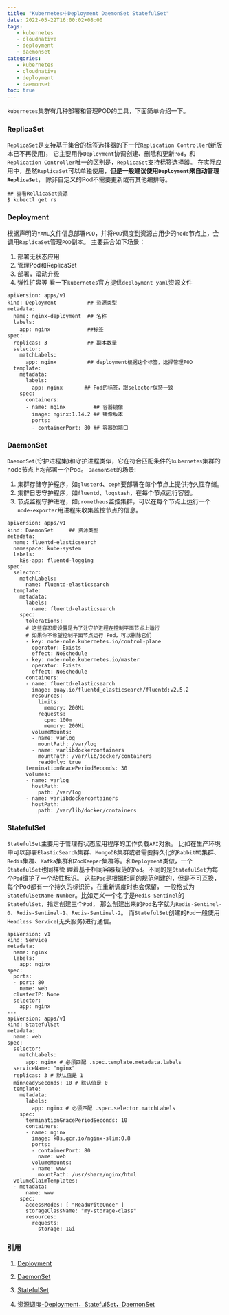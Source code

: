 ```yaml
---
title: "Kubernetes中Deployment DaemonSet StatefulSet"
date: 2022-05-22T16:00:02+08:00
tags:
   - kubernetes
   - cloudnative
   - deployment 
   - daemonset 
categories:
   - kubernetes
   - cloudnative
   - deployment 
   - daemonset 
toc: true
---
```


`kubernetes`集群有几种部署和管理POD的工具，下面简单介绍一下。

### ReplicaSet
`ReplicaSet`是支持基于集合的标签选择器的下一代`Replication Controller`(新版本已不再使用)，
它主要用作`Deployment`协调创建、删除和更新`Pod`，和`Replication Controller`唯一的区别是，`ReplicaSet`支持标签选择器。
在实际应用中，虽然`ReplicaSet`可以单独使用，**但是一般建议使用`Deployment`来自动管理`ReplicaSet`**，
除非自定义的Pod不需要更新或有其他编排等。
```shell
## 查看RellicaSet资源
$ kubectl get rs
```

### Deployment
根据声明的`YAML`文件信息部署`POD`，并将`POD`调度到资源占用少的`node`节点上，会调用`ReplicaSet`管理`POD`副本。
主要适合如下场景：
1. 部署无状态应用
2. 管理Pod和ReplicaSet
3. 部署，滚动升级
4. 弹性扩容等
看一下`kubernetes`官方提供`deployment yaml`资源文件 
```shell
apiVersion: apps/v1
kind: Deployment          ## 资源类型
metadata:
  name: nginx-deployment  ## 名称
  labels:
    app: nginx            ##标签
spec:
  replicas: 3             ## 副本数量
  selector:
    matchLabels:
      app: nginx          ## deployment根据这个标签，选择管理POD
  template:
    metadata:
      labels:
        app: nginx       ## Pod的标签，跟selector保持一致
    spec:
      containers:
      - name: nginx         ## 容器镜像
        image: nginx:1.14.2 ## 镜像版本
        ports:
        - containerPort: 80 ## 容器的端口
```

### DaemonSet
`DaemonSet`(守护进程集)和守护进程类似，它在符合匹配条件的`kubernetes`集群的node节点上均部署一个Pod。
`DaemonSet`的场景:
1. 集群存储守护程序，如`glusterd`、`ceph`要部署在每个节点上提供持久性存储。
2. 集群日志守护程序，如`fluentd`、`logstash`，在每个节点运行容器。
3. 节点监视守护进程，如`prometheus`监控集群，可以在每个节点上运行一个`node-exporter`用进程来收集监控节点的信息。

```shell
apiVersion: apps/v1
kind: DaemonSet     ## 资源类型
metadata:
  name: fluentd-elasticsearch
  namespace: kube-system
  labels:
    k8s-app: fluentd-logging
spec:
  selector:
    matchLabels:
      name: fluentd-elasticsearch
  template:
    metadata:
      labels:
        name: fluentd-elasticsearch
    spec:
      tolerations:
      # 这些容忍度设置是为了让守护进程在控制平面节点上运行
      # 如果你不希望控制平面节点运行 Pod，可以删除它们
      - key: node-role.kubernetes.io/control-plane
        operator: Exists
        effect: NoSchedule
      - key: node-role.kubernetes.io/master
        operator: Exists
        effect: NoSchedule
      containers:
      - name: fluentd-elasticsearch
        image: quay.io/fluentd_elasticsearch/fluentd:v2.5.2
        resources:
          limits:
            memory: 200Mi
          requests:
            cpu: 100m
            memory: 200Mi
        volumeMounts:
        - name: varlog
          mountPath: /var/log
        - name: varlibdockercontainers
          mountPath: /var/lib/docker/containers
          readOnly: true
      terminationGracePeriodSeconds: 30
      volumes:
      - name: varlog
        hostPath:
          path: /var/log
      - name: varlibdockercontainers
        hostPath:
          path: /var/lib/docker/containers
```

### StatefulSet
`StatefulSet`主要用于管理有状态应用程序的工作负载`API`对象。
比如在生产环境中可以部署`ElasticSearch`集群、`MongoDB`集群或者需要持久化的`RabbitMQ`集群、
`Redis`集群、`Kafka`集群和`ZooKeeper`集群等。和`Deployment`类似，一个`StatefulSet`也同样管
理着基于相同容器规范的`Pod`。不同的是`StatefulSet`为每个`Pod`维护了一个粘性标识。
这些`Pod`是根据相同的规范创建的，但是不可互换，每个Pod都有一个持久的标识符，在重新调度时也会保留，
一般格式为`StatefulSetName-Number`。比如定义一个名字是`Redis-Sentinel`的`StatefulSet`，指定创建三个`Pod`，
那么创建出来的`Pod`名字就为`Redis-Sentinel-0`、`Redis-Sentinel-1`、`Redis-Sentinel-2`。
而`StatefulSet`创建的`Pod`一般使用`Headless Service`(无头服务)进行通信。

```shell
apiVersion: v1
kind: Service
metadata:
  name: nginx
  labels:
    app: nginx
spec:
  ports:
  - port: 80
    name: web
  clusterIP: None
  selector:
    app: nginx
---
apiVersion: apps/v1
kind: StatefulSet
metadata:
  name: web
spec:
  selector:
    matchLabels:
      app: nginx # 必须匹配 .spec.template.metadata.labels
  serviceName: "nginx"
  replicas: 3 # 默认值是 1
  minReadySeconds: 10 # 默认值是 0
  template:
    metadata:
      labels:
        app: nginx # 必须匹配 .spec.selector.matchLabels
    spec:
      terminationGracePeriodSeconds: 10
      containers:
      - name: nginx
        image: k8s.gcr.io/nginx-slim:0.8
        ports:
        - containerPort: 80
          name: web
        volumeMounts:
        - name: www
          mountPath: /usr/share/nginx/html
  volumeClaimTemplates:
  - metadata:
      name: www
    spec:
      accessModes: [ "ReadWriteOnce" ]
      storageClassName: "my-storage-class"
      resources:
        requests:
          storage: 1Gi
```


### 引用
1. [Deployment](https://kubernetes.io/zh/docs/concepts/workloads/controllers/deployment/)

2. [DaemonSet](https://kubernetes.io/zh/docs/concepts/workloads/controllers/daemonset/)

3. [StatefulSet](https://kubernetes.io/zh/docs/concepts/workloads/controllers/statefulset/)

4. [资源调度-Deployment，StatefulSet，DaemonSet](https://www.yj-example.cn/?p=925)
